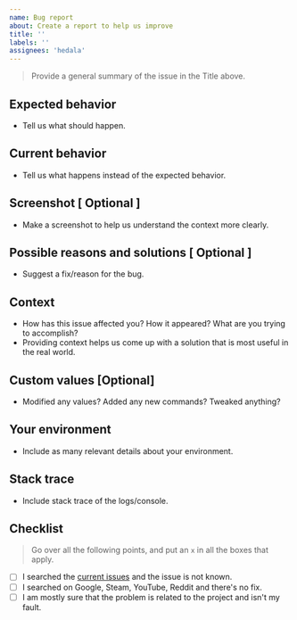 ```yaml
---
name: Bug report
about: Create a report to help us improve
title: ''
labels: ''
assignees: 'hedala'
---
```

> Provide a general summary of the issue in the Title above.

## Expected behavior
* Tell us what should happen.

## Current behavior
* Tell us what happens instead of the expected behavior.

## Screenshot [ Optional ]
* Make a screenshot to help us understand the context more clearly.

## Possible reasons and solutions [ Optional ] 
* Suggest a fix/reason for the bug.

## Context
* How has this issue affected you? How it appeared? What are you trying to accomplish?
* Providing context helps us come up with a solution that is most useful in the real world.

## Custom values [Optional]
*  Modified any values? Added any new commands? Tweaked anything?

## Your environment
* Include as many relevant details about your environment.

## Stack trace
*  Include stack trace of the logs/console.

## Checklist
>  Go over all the following points, and put an `x` in all the boxes that apply.
- [ ] I searched the [current issues](https://github.com/hedala/BlinkMusic/issues) and the issue is not known.
- [ ] I searched on Google, Steam, YouTube, Reddit and there's no fix.
- [ ] I am mostly sure that the problem is related to the project and isn't my fault.
